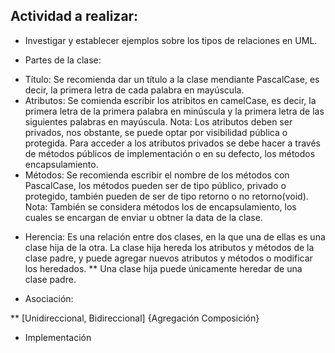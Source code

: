 ## Actividad a realizar: 
-  Investigar y establecer ejemplos sobre los tipos de relaciones en UML.

* Partes de la clase: 
- Título: Se recomienda dar un título a la clase mendiante PascalCase, es decir, la primera letra de cada palabra en mayúscula.
- Atributos: Se comienda escribir los atribitos en camelCase, es decir, la primera letra de la primera palabra en minúscula y la primera letra de las siguientes palabras en mayúscula.
Nota: Los atributos deben ser privados, nos obstante, se puede optar por visibilidad pública o protegida. Para acceder a los atributos privados se debe hacer a través de métodos públicos de implementación o en su defecto, los métodos encapsulamiento.
- Métodos: Se recomienda escribir el nombre de los métodos con PascalCase, los métodos pueden ser de tipo público, privado o protegido, también pueden de ser de tipo retorno o no retorno(void).
Nota: También se considera métodos los de encapsulamiento, los cuales se encargan de enviar u obtner la data de la clase. 

* Herencia: Es una relación entre dos clases, en la que una de ellas es una clase hija de la otra. La clase hija hereda los atributos y métodos de la clase padre, y puede agregar nuevos atributos y métodos o modificar los heredados.
** Una clase hija puede únicamente heredar de una clase padre.

* Asociación: 

**  [Unidireccional, Bidireccional] {Agregación Composición}


* Implementación